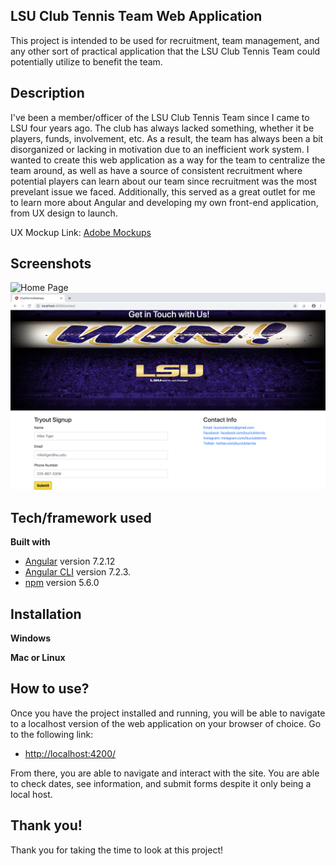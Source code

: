 ## LSU Club Tennis Team Web Application
This project is intended to be used for recruitment, team management, and any other sort of practical application that the LSU Club Tennis Team could potentially utilize to benefit the team.

## Description
I've been a member/officer of the LSU Club Tennis Team since I came to LSU four years ago. The club has always lacked something, whether it be players, funds, involvement, etc. As a result, the team has always been a bit disorganized or lacking in motivation due to an inefficient work system. I wanted to create this web application as a way for the team to centralize the team around, as well as have a source of consistent recruitment where potential players can learn about our team since recruitment was the most prevelant issue we faced. Additionally, this served as a great outlet for me to learn more about Angular and developing my own front-end application, from UX design to launch.

UX Mockup Link:
[Adobe Mockups](https://xd.adobe.com/view/10b762b4-729a-4043-58c7-ce5fc1e89eb5-6686/?hints=off)
 
## Screenshots
![Home Page](/src/assets/home-Page-Screenshot.png)
![Contact Page](/src/assets/contact-Page-Screenshot.png)

## Tech/framework used
<b>Built with</b>
- [Angular](https://angular.io/) version 7.2.12
- [Angular CLI](https://github.com/angular/angular-cli) version 7.2.3.
- [npm](https://www.npmjs.com/package/npm/v/5.6.0) version 5.6.0

## Installation
<b>Windows</b>


<b>Mac or Linux</b>

## How to use?
Once you have the project installed and running, you will be able to navigate to a localhost version of the web application on your browser of choice. Go to the following link:

- [http://localhost:4200/](http://localhost:4200/)

From there, you are able to navigate and interact with the site. You are able to check dates, see information, and submit forms despite it only being a local host. 

## Thank you!
Thank you for taking the time to look at this project!


